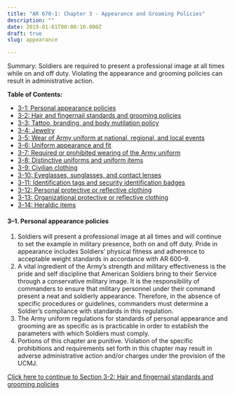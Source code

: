 ```yaml
---
title: "AR 670-1: Chapter 3 - Appearance and Grooming Policies"
description: ""
date: 2019-01-01T00:00:10.000Z
draft: true
slug: appearance

---
```


<p class="alert">Summary: Soldiers are required to present a professional image at all times while on and off duty. Violating the appearance and grooming policies can result in administrative action.</p>

<strong>Table of Contents:</strong>
<ul>
 	<li><a href="#3-1">3-1: Personal appearance policies</a></li>
 	<li><a href="">3-2: Hair and fingernail standards and grooming policies</a></li>
 	<li><a href="">3-3: Tattoo, branding, and body mutilation policy</a></li>
 	<li><a href="">3-4: Jewelry</a></li>
 	<li><a href="">3-5: Wear of Army uniform at national, regional, and local events</a></li>
 	<li><a href="">3-6: Uniform appearance and fit</a></li>
 	<li><a href="">3-7: Required or prohibited wearing of the Army uniform</a></li>
 	<li><a href="">3-8: Distinctive uniforms and uniform items</a></li>
 	<li><a href="">3-9: Civilian clothing</a></li>
 	<li><a href="">3-10: Eyeglasses, sunglasses, and contact lenses</a></li>
 	<li><a href="">3-11: Identification tags and security identification badges</a></li>
 	<li><a href="">3-12: Personal protective or reflective clothing</a></li>
 	<li><a href="">3-13: Organizational protective or reflective clothing</a></li>
 	<li><a href="">3-14: Heraldic items</a></li>
</ul>

<h4 id="3-1">3–1. Personal appearance policies</h4>

<ol>
 	<li>Soldiers will present a professional image at all times and will continue to set the example in military presence, both on and off duty. Pride in appearance includes Soldiers’ physical fitness and adherence to acceptable weight standards in accordance with AR 600–9.</li>
 	<li>A vital ingredient of the Army’s strength and military effectiveness is the pride and self discipline that American Soldiers bring to their Service through a conservative military image. It is the responsibility of commanders to ensure that military personnel under their command present a neat and soldierly appearance. Therefore, in the absence of specific procedures or guidelines, commanders must determine a Soldier’s compliance with standards in this regulation.</li>
 	<li>The Army uniform regulations for standards of personal appearance and grooming are as specific as is practicable in order to establish the parameters with which Soldiers must comply.</li>
 	<li>Portions of this chapter are punitive. Violation of the specific prohibitions and requirements set forth in this chapter may result in adverse administrative action and/or charges under the provision of the UCMJ.</li>
</ol>

<a href="">Click here to continue to Section 3-2: Hair and fingernail standards and grooming policies</a>
